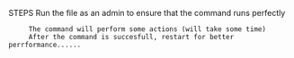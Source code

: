 STEPS
Run the file as an admin to ensure that the command runs perfectly

         The command will perform some actions (will take some time)
         After the command is succesfull, restart for better perrformance......
